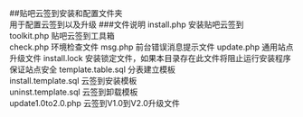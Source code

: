 ##贴吧云签到安装和配置文件夹     
用于配置云签到以及升级
###文件说明
install.php  安装贴吧云签到      
toolkit.php  贴吧云签到工具箱    
check.php    环境检查文件
msg.php      前台错误消息提示文件
update.php   通用站点升级文件 
install.lock 安装锁定文件，如果本目录存在此文件将阻止运行安装程序保证站点安全 
template.table.sql   分表建立模板      
install.template.sql 云签到安装模板      
uninst.template.sql  云签到卸载模板      
update1.0to2.0.php   云签到V1.0到V2.0升级文件